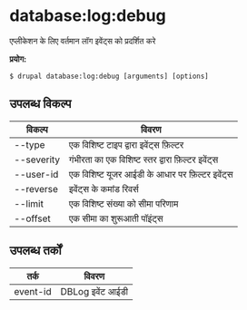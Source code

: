 # database:log:debug
एप्लीकेशन के लिए वर्तमान लॉग इवेंट्स को प्रदर्शित करे

**प्रयोग:**
```
$ drupal database:log:debug [arguments] [options] 
```

## उपलब्ध विकल्प
विकल्प | विवरण
-------|-------------
--type | एक विशिष्ट टाइप द्वारा इवेंट्स फ़िल्टर
--severity | गंभीरता का एक विशिष्ट स्तर द्वारा फ़िल्टर इवेंट्स
--user-id | एक विशिष्ट यूजर आईडी के आधार पर फ़िल्टर इवेंट्स
--reverse | इवेंट्स के कमांड रिवर्स
--limit | एक विशिष्ट संख्या को सीमा परिणाम
--offset | एक सीमा का शुरूआती पॉइंट्स

## उपलब्ध तर्कों
तर्क | विवरण
---------|-------------
event-id | DBLog इवेंट आईडी
